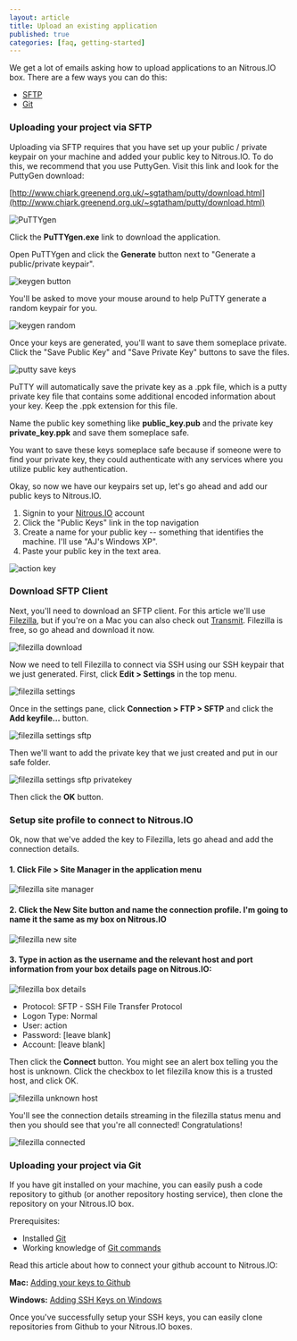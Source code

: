 ```yaml
---
layout: article
title: Upload an existing application
published: true
categories: [faq, getting-started]
---
```


We get a lot of emails asking how to upload applications to an Nitrous.IO box. There are a few ways you can do this:

* [SFTP](#sftp)
* [Git](#git)

<a href="#" id="sftp"></a>
### Uploading your project via SFTP

Uploading via SFTP requires that you have set up your public / private keypair on your machine and added your public key to Nitrous.IO. To do this, we recommend that you use PuttyGen. Visit this link and look for the PuttyGen download:

[http://www.chiark.greenend.org.uk/~sgtatham/putty/download.html](http://www.chiark.greenend.org.uk/~sgtatham/putty/download.html)

![PuTTYgen](https://raw.github.com/action-io/action-assets/master/support/screenshots/puttygen.png)

Click the **PuTTYgen.exe** link to download the application.

Open PuTTYgen and click the **Generate** button next to "Generate a public/private keypair".

![keygen button](https://raw.github.com/action-io/action-assets/master/support/screenshots/putty-keygen.png)

You'll be asked to move your mouse around to help PuTTY generate a random keypair for you.

![keygen random](https://raw.github.com/action-io/action-assets/master/support/screenshots/putty-random.png)

Once your keys are generated, you'll want to save them someplace private. Click the "Save Public Key" and "Save Private Key" buttons to save the files.

![putty save keys](https://raw.github.com/action-io/action-assets/master/support/screenshots/putty-key.png)

PuTTY will automatically save the private key as a .ppk file, which is a putty private key file that contains some additional encoded information about your key. Keep the .ppk extension for this file.

Name the public key something like **public_key.pub** and the private key **private_key.ppk** and save them someplace safe.

<p class="note">You want to save these keys someplace safe because if someone were to find your private key, they could authenticate with any services where you utilize public key authentication.</p>

Okay, so now we have our keypairs set up, let's go ahead and add our public keys to Nitrous.IO.

1. Signin to your [Nitrous.IO](https://nitrous.io) account
2. Click the "Public Keys" link in the top navigation
3. Create a name for your public key -- something that identifies the machine. I'll use "AJ's Windows XP".
4. Paste your public key in the text area.

![action key](https://raw.github.com/action-io/action-assets/master/support/screenshots/win-key.png)

### Download SFTP Client

Next, you'll need to download an SFTP client. For this article we'll use [Filezilla](http://filezilla-project.org/), but if you're on a Mac you can also check out [Transmit](http://panic.com/transmit/). Filezilla is free, so go ahead and download it now.

![filezilla download](https://raw.github.com/action-io/action-assets/master/support/screenshots/sftp/filezilla-win-download.png)

Now we need to tell Filezilla to connect via SSH using our SSH keypair that we just generated. First, click **Edit > Settings** in the top menu.

![filezilla settings](https://raw.github.com/action-io/action-assets/master/support/screenshots/sftp/filezilla-settings.png)

Once in the settings pane, click **Connection > FTP > SFTP** and click the **Add keyfile...** button.

![filezilla settings sftp](https://raw.github.com/action-io/action-assets/master/support/screenshots/sftp/filezilla-sftp.png)

Then we'll want to add the private key that we just created and put in our safe folder.

![filezilla settings sftp privatekey](https://raw.github.com/action-io/action-assets/master/support/screenshots/sftp/filezilla-privatekey.png)

Then click the **OK** button.

### Setup site profile to connect to Nitrous.IO

Ok, now that we've added the key to Filezilla, lets go ahead and add the connection details.

#### 1. Click File > Site Manager in the application menu

![filezilla site manager](https://raw.github.com/action-io/action-assets/master/support/screenshots/sftp/filezilla-sitemanager.png)

#### 2. Click the **New Site** button and name the connection profile. I'm going to name it the same as my box on Nitrous.IO

![filezilla new site](https://raw.github.com/action-io/action-assets/master/support/screenshots/sftp/filezilla-newsite.png)

#### 3. Type in **action** as the username and the relevant **host** and **port** information from your box details page on Nitrous.IO:

![filezilla box details](https://raw.github.com/action-io/action-assets/master/support/screenshots/sftp/box-details.png)

* Protocol: SFTP - SSH File Transfer Protocol
* Logon Type:  Normal
* User: action
* Password: [leave blank]
* Account: [leave blank]

Then click the **Connect** button. You might see an alert box telling you the host is unknown. Click the checkbox to let filezilla know this is a trusted host, and click OK.

![filezilla unknown host](https://raw.github.com/action-io/action-assets/master/support/screenshots/sftp/host-unknown.png)

You'll see the connection details streaming in the filezilla status menu and then you should see that you're all connected! Congratulations!

![filezilla connected](https://raw.github.com/action-io/action-assets/master/support/screenshots/sftp/filezilla-connected.png)


<a href="#" id="git"></a>
### Uploading your project via Git

If you have git installed on your machine, you can easily push a code repository to github (or another repository hosting service), then clone the repository on your Nitrous.IO box.

Prerequisites:

* Installed [Git](http://git-scm.com/)
* Working knowledge of [Git commands](http://try.github.com/levels/1/challenges/1)

Read this article about how to connect your github account to Nitrous.IO:

**Mac:**
[Adding your keys to Github](/github-add-key)

**Windows:**
[Adding SSH Keys on Windows](/ssh-windows)

Once you've successfully setup your SSH keys, you can easily clone repositories from Github to your Nitrous.IO boxes.

